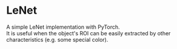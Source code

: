 # LeNet  
A simple LeNet implementation with PyTorch.  
It is useful when the object's ROI can be easily extracted by other characteristics (e.g. some special color).  
